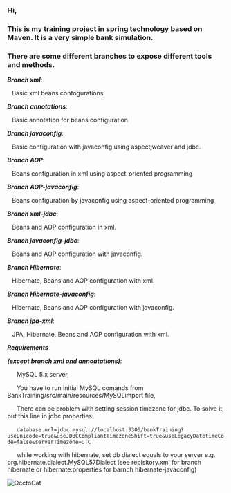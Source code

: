 ### Hi,

### This is my training project in spring technology based on Maven. It is a very simple bank simulation.

### There are some different branches to expose different tools and methods.



**_Branch xml_**:

&ensp;&nbsp;Basic xml beans confogurations 
  
**_Branch annotations_**:

&ensp;&nbsp;Basic annotation for beans configuration

**_Branch javaconfig_**:

&ensp;&nbsp;Basic configuration with javaconfig using aspectjweaver and jdbc.
  
**_Branch AOP_**:
  
&ensp;&nbsp;Beans configuration in xml using aspect-oriented programming
  
**_Branch AOP-javaconfig_**:
  
&ensp;&nbsp;Beans configuration by javaconfig using aspect-oriented programming
  
**_Branch xml-jdbc_**:
  
&ensp;&nbsp;Beans and  AOP configuration in xml.
  
**_Branch javaconfig-jdbc_**:
  
&ensp;&nbsp;Beans and  AOP configuration with javaconfig. 
 
**_Branch Hibernate_**:
  
&ensp;&nbsp;Hibernate, Beans and  AOP configuration with xml.

**_Branch Hibernate-javaconfig_**:
  
&ensp;&nbsp;Hibernate, Beans and  AOP configuration with javaconfig.

**_Branch jpa-xml_**:
  
&ensp;&nbsp;JPA, Hibernate, Beans and  AOP configuration with xml.
  
  
  
**_Requirements_**

**_(except branch xml and annoatations)_**:  

&ensp;&ensp;&nbsp; MySQL 5.x server,

&ensp;&ensp;&nbsp; You have to run initial MySQL comands from BankTraining/src/main/resources/MySQLimport file,
 
&ensp;&ensp;&nbsp; There can be problem with setting session timezone for jdbc. To solve it, put this line in jdbc.properties:
  
&ensp;&ensp;&nbsp; `database.url=jdbc:mysql://localhost:3306/bankTraining?useUnicode=true&useJDBCCompliantTimezoneShift=true&useLegacyDatetimeCode=false&serverTimezone=UTC`

&ensp;&ensp;&nbsp; while working with hibernate, set db dialect equals to your server e.g. org.hibernate.dialect.MySQL57Dialect
(see repisitory.xml for branch hibernate or hibernate.properties for barnch hibernate-javaconfig)
  
  
  
![OcctoCat](http://octodex.github.com/images/foundingfather_v2.png?style=centerme) 


  
  
    

